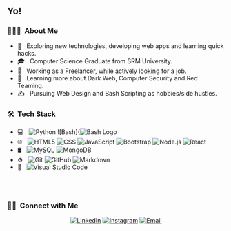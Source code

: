 <h2> Yo! </h2>

<h3> 👨🏻‍💻 &nbsp;About Me </h3>

- 🤔 &nbsp; Exploring new technologies, developing web apps and learning quick hacks.
- 🎓 &nbsp; Computer Science Graduate from SRM University.
- 💼 &nbsp; Working as a Freelancer, while actively looking for a job.
- 🌱 &nbsp; Learning more about Dark Web, Computer Security and Red Teaming.
- ✍️ &nbsp; Pursuing Web Design and Bash Scripting as hobbies/side hustles.

<h3> 🛠 &nbsp;Tech Stack</h3>

- 💻 &nbsp;
  ![Python](https://img.shields.io/badge/-Python-333333?style=flat&logo=python)
  ![Bash](![Bash Logo](https://img.shields.io/badge/-Bash-333333?style=flat&logo=bash)
- 🌐 &nbsp;
  ![HTML5](https://img.shields.io/badge/-HTML5-333333?style=flat&logo=HTML5)
  ![CSS](https://img.shields.io/badge/-CSS-333333?style=flat&logo=CSS3&logoColor=1572B6)
  ![JavaScript](https://img.shields.io/badge/-JavaScript-333333?style=flat&logo=javascript)
  ![Bootstrap](https://img.shields.io/badge/-Bootstrap-333333?style=flat&logo=bootstrap&logoColor=563D7C)
  ![Node.js](https://img.shields.io/badge/-Node.js-333333?style=flat&logo=node.js)
  ![React](https://img.shields.io/badge/-React-333333?style=flat&logo=react)
- 🛢 &nbsp;
  ![MySQL](https://img.shields.io/badge/-MySQL-333333?style=flat&logo=mysql)
  ![MongoDB](https://img.shields.io/badge/-MongoDB-333333?style=flat&logo=mongodb)
- ⚙️ &nbsp;
  ![Git](https://img.shields.io/badge/-Git-333333?style=flat&logo=git)
  ![GitHub](https://img.shields.io/badge/-GitHub-333333?style=flat&logo=github)
  ![Markdown](https://img.shields.io/badge/-Markdown-333333?style=flat&logo=markdown)
- 🔧 &nbsp;
  ![Visual Studio Code](https://img.shields.io/badge/-Visual%20Studio%20Code-333333?style=flat&logo=visual-studio-code&logoColor=007ACC)
<br/>

<!---
<a href="https://github.com/AVS1508">
  <img height="180em" src="https://github-readme-stats.vercel.app/api?username=x-dv-x&theme=buefy&show_icons=true" />
  <img height="180em" src="https://github-readme-stats.vercel.app/api/top-langs/?username=x-dv-x&theme=buefy&layout=compact" />
</a>
--->

<br/>

<h3> 🤝🏻 &nbsp;Connect with Me </h3>

<p align="center">
<a href="https://www.linkedin.com/in/x-dv-x/"><img alt="LinkedIn" src="https://img.shields.io/badge/LinkedIn-Digvijay%20Singh-blue?style=flat-square&logo=linkedin"></a>
<a href="https://www.instagram.com/_dvwho_/"><img alt="Instagram" src="https://img.shields.io/badge/Instagram-_dvwho_-blue?style=flat-square&logo=instagram"></a>
<a href="mailto:dvsingh335@gmail.com"><img alt="Email" src="https://img.shields.io/badge/Email-dvsingh335@gmail.com-blue?style=flat-square&logo=gmail"></a>
</p>


<!---
x-dv-x/x-dv-x is a ✨ special ✨ repository because its `README.md` (this file) appears on your GitHub profile.
You can click the Preview link to take a look at your changes.
--->

